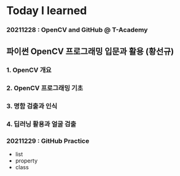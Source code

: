 # Today I learned

### 20211228 : OpenCV and GitHub @ T-Academy 

## 파이썬 OpenCV 프로그래밍 입문과 활용 (황선규)

### 1. OpenCV 개요
### 2. OpenCV 프로그래밍 기초
### 3. 명함 검출과 인식
### 4. 딥러닝 활용과 얼굴 검출


### 20211229 : GitHub Practice
* list
* property
* class
